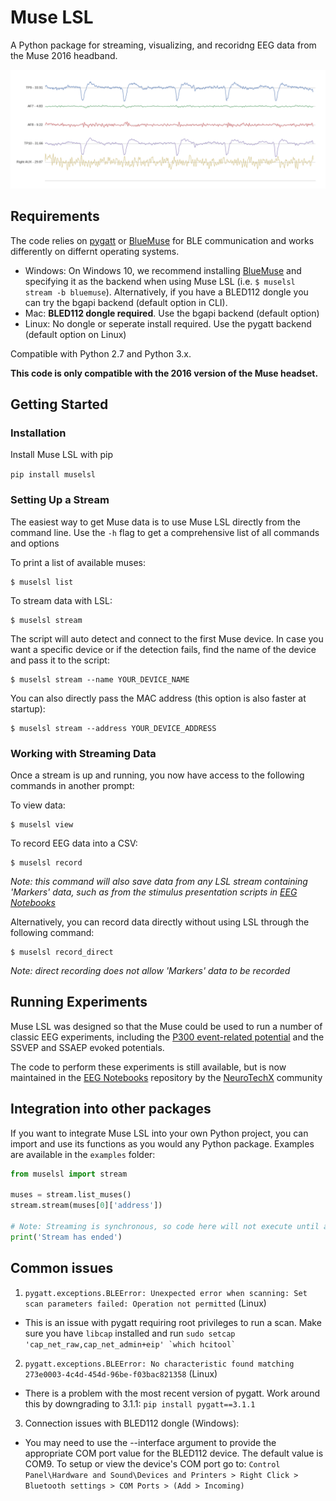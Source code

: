 # Muse LSL

A Python package for streaming, visualizing, and recoridng EEG data from the Muse 2016 headband.

![Blinks](blinks.png)

## Requirements

The code relies on [pygatt](https://github.com/peplin/pygatt) or [BlueMuse](https://github.com/kowalej/BlueMuse/tree/master/Dist) for BLE communication and works differently on differnt operating systems.

- Windows: On Windows 10, we recommend installing [BlueMuse](https://github.com/kowalej/BlueMuse/tree/master/Dist) and specifying it as the  backend when using Muse LSL (i.e. `$ muselsl stream -b bluemuse`). Alternatively, if you have a BLED112 dongle you can try the bgapi backend (default option in CLI).
- Mac: __BLED112 dongle required__. Use the bgapi backend (default option)
- Linux: No dongle or seperate install required. Use the pygatt backend (default option on Linux)


Compatible with Python 2.7 and Python 3.x.
 
**This code is only compatible with the 2016 version of the Muse headset.**

## Getting Started

### Installation

Install Muse LSL with pip

`pip install muselsl`

### Setting Up a Stream

The easiest way to get Muse data is to use Muse LSL directly from the command line. Use the `-h` flag to get a comprehensive list of all commands and options

To print a list of available muses:

    $ muselsl list

To stream data with LSL:

    $ muselsl stream  

The script will auto detect and connect to the first Muse device. In case you want
a specific device or if the detection fails, find the name of the device and pass it to the script:

    $ muselsl stream --name YOUR_DEVICE_NAME

You can also directly pass the MAC address (this option is also faster at startup):

    $ muselsl stream --address YOUR_DEVICE_ADDRESS


### Working with Streaming Data
Once a stream is up and running, you now have access to the following commands in another prompt:

To view data:

    $ muselsl view    

To record EEG data into a CSV:

    $ muselsl record  

*Note: this command will also save data from any LSL stream containing 'Markers' data, such as from the stimulus presentation scripts in [EEG Notebooks](https://github.com/neurotechx/eeg-notebooks)*

Alternatively, you can record data directly without using LSL through the following command:

    $ muselsl record_direct

*Note: direct recording does not allow 'Markers' data to be recorded*

## Running Experiments

Muse LSL was designed so that the Muse could be used to run a number of classic EEG experiments, including the [P300 event-related potential](http://alexandre.barachant.org/blog/2017/02/05/P300-with-muse.html) and the SSVEP and SSAEP evoked potentials.

The code to perform these experiments is still available, but is now maintained in the [EEG Notebooks](https://github.com/neurotechx/eeg-notebooks) repository by the [NeuroTechX](https://neurotechx.com) community

## Integration into other packages
If you want to integrate Muse LSL into your own Python project, you can import and use its functions as you would any Python package. Examples are available in the `examples` folder:

```Python
from muselsl import stream

muses = stream.list_muses()
stream.stream(muses[0]['address'])

# Note: Streaming is synchronous, so code here will not execute until after the stream has been closed
print('Stream has ended')
```

## Common issues

1. `pygatt.exceptions.BLEError: Unexpected error when scanning: Set scan parameters failed: Operation not permitted` (Linux)
 - This is an issue with pygatt requiring root privileges to run a scan. Make sure you have `libcap` installed and run ```sudo setcap 'cap_net_raw,cap_net_admin+eip' `which hcitool` ```


2. `pygatt.exceptions.BLEError: No characteristic found matching 273e0003-4c4d-454d-96be-f03bac821358` (Linux)
 - There is a problem with the most recent version of pygatt. Work around this by downgrading to 3.1.1: `pip install pygatt==3.1.1`
 
 
3. Connection issues with BLED112 dongle (Windows):
 - You may need to use the --interface argument to provide the appropriate COM port value for the BLED112 device. The default value is COM9. To setup or view the device's COM port go to:
 `Control Panel\Hardware and Sound\Devices and Printers > Right Click > Bluetooth settings > COM Ports > (Add > Incoming)`
 
